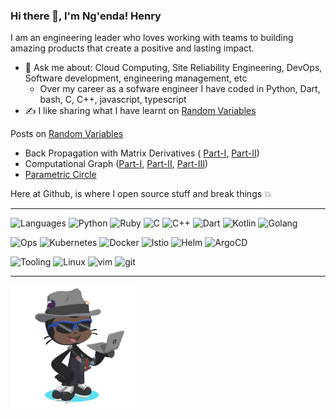 <!--
Here are some ideas to get you started:

- 🔭 I’m currently working on ...
- 🌱 I’m currently learning ...
- 👯 I’m looking to collaborate on ...
- 🤔 I’m looking for help with ...
- 💬 Ask me about ...
- 📫 How to reach me: ...
- 😄 Pronouns: ...
- ⚡ Fun fact: ...
-->

### Hi there 👋, I'm Ng'enda! Henry

I am an engineering leader who loves working with teams to building amazing products that create a positive and lasting impact.
 
- 💬 Ask me about: Cloud Computing, Site Reliability Engineering, DevOps, Software development, engineering management, etc
  - Over my career as a sofware engineer I have coded in Python, Dart, bash, C, C++, javascript, typescript
- ✍️ I like sharing what I have learnt on [Random Variables](https://ngendah.github.io/)

Posts on [Random Variables](https://ngendah.github.io/)

- Back Propagation with Matrix Derivatives ( [Part-I](https://ngendah.github.io/posts/backprop-with-matrix-derivatives-1/), [Part-II](https://ngendah.github.io/posts/backprop-with-matrix-derivatives-2/))
- Computational Graph ([Part-I](https://ngendah.github.io/posts/computational-graph-1/), [Part-II](https://ngendah.github.io/posts/computational-graph-2/), [Part-III](https://ngendah.github.io/posts/computation-graph-3/))
- [Parametric Circle](https://ngendah.github.io/posts/parametric-circle/)

Here at Github, is where I open source stuff and break things :boom:

----

![Languages](https://img.shields.io/static/v1?label=&message=languages:&color=111&style=flat-square)
![Python](https://img.shields.io/static/v1?logo=python&label=&message=python&color=36465D&logoColor=AAA&style=flat-square&link=)
![Ruby](https://img.shields.io/static/v1?logo=ruby&label=&message=ruby&color=36465D&logoColor=AAA&style=flat-square)
![C](https://img.shields.io/static/v1?logo=C&label=&message=C&color=36465D&logoColor=AAA&style=flat-square&link=)
![C++](https://img.shields.io/static/v1?logo=c%2B%2B&label=&message=c%2B%2B&color=36465D&logoColor=AAA&style=flat-square&link=)
![Dart](https://img.shields.io/static/v1?logo=dart&label=&message=dart&color=36465D&logoColor=AAA&style=flat-square)
![Kotlin](https://img.shields.io/static/v1?logo=kotlin&label=&message=kotlin&color=36465D&logoColor=AAA&style=flat-square&link=)
![Golang](https://img.shields.io/static/v1?logo=go&label=&message=golang&color=36465D&logoColor=AAA&style=flat-square)

![Ops](https://img.shields.io/static/v1?label=&message=ops:&color=111&style=flat-square)
![Kubernetes](https://img.shields.io/static/v1?logo=kubernetes&label=&message=kubernetes&color=36465D&logoColor=AAA&style=flat-square)
![Docker](https://img.shields.io/static/v1?logo=docker&label=&message=docker&color=36465D&logoColor=AAA&style=flat-square)
![Istio](https://img.shields.io/static/v1?logo=istio&label=&message=istio&color=36465D&logoColor=AAA&style=flat-square)
![Helm](https://img.shields.io/static/v1?logo=helm&label=&message=helm&color=36465D&logoColor=AAA&style=flat-square)
![ArgoCD](https://img.shields.io/static/v1?logo=argo%20CD&label=&message=argo%20CD&color=36465D&logoColor=AAA&style=flat-square)

![Tooling](https://img.shields.io/static/v1?label=&message=tools:&color=111&style=flat-square)
![Linux](https://img.shields.io/static/v1?logo=linux&label=&message=linux&color=36465D&logoColor=AAA&style=flat-square)
![vim](https://img.shields.io/static/v1?logo=neovim&label=&message=neovim&color=36465D&logoColor=AAA&style=flat-square)
![git](https://img.shields.io/static/v1?logo=git&label=&message=git&color=36465D&logoColor=AAA&style=flat-square)

----

<img src="./blobs/octocat.png" alt="ngendah" width="200" height="200">

